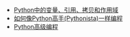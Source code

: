 * [Python中的变量、引用、拷贝和作用域](http://xianglong.me/article/python-variable-quote-copy-and-scope/)
* [如何像Python高手(Pythonista)一样编程](http://xianglong.me/article/how-to-code-like-a-pythonista-idiomatic-python/)
* [Python高级编程](http://dongweiming.github.io/Expert-Python/#1)

